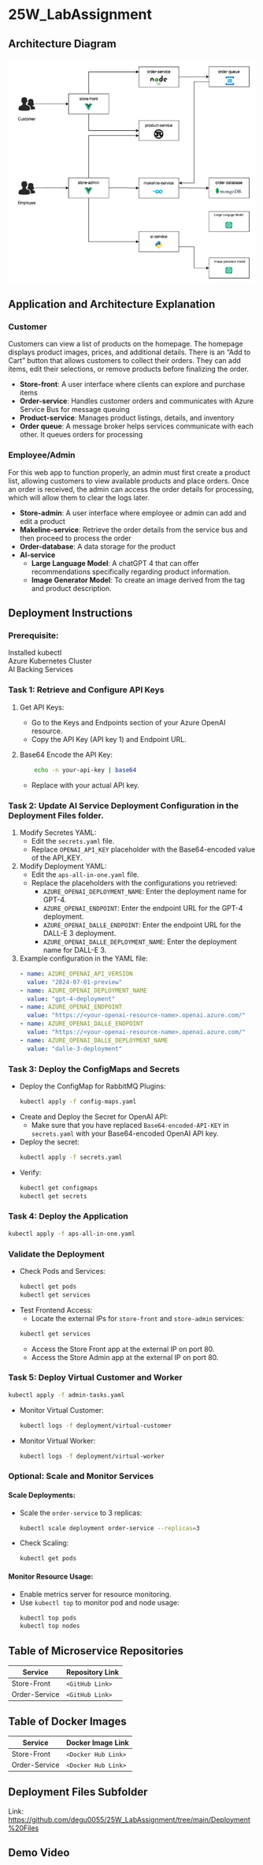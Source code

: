 <!-- 

Github:
https://github.com/degu0055/25W_LabAssignment?tab=readme-ov-file 

-->

# 25W_LabAssignment

## Architecture Diagram
<!-- Draw the updated architecture diagram using Draw.io and include it in the README. -->
![Diagram](https://github.com/degu0055/25W_LabAssignment/raw/main/images/diagram2.png)

## Application and Architecture Explanation
<!-- Briefly explain the application functionality and how the architecture works. -->

### Customer 
Customers can view a list of products on the homepage. The homepage displays product images, prices, and additional details. There is an “Add to Cart” button that allows customers to collect their orders. They can add items, edit their selections, or remove products before finalizing the order.

- **Store-front**: A user interface where clients can explore and purchase items 
- **Order-service**: Handles customer orders and communicates with Azure Service Bus for message queuing  
- **Product-service**: Manages product listings, details, and inventory 
- **Order queue**: A message broker helps services communicate with each other. It queues orders for processing  

### Employee/Admin
For this web app to function properly, an admin must first create a product list, allowing customers to view available products and place orders. Once an order is received, the admin can access the order details for processing, which will allow them to clear the logs later.

- **Store-admin**: A user interface where employee or admin can add and edit a product
- **Makeline-service**: Retrieve the order details from the service bus and then proceed to process the order
- **Order-database**: A data storage for the product  
- **AI-service**  
  - **Large Language Model**: A chatGPT 4 that can offer recommendations specifically regarding product information.
  - **Image Generator Model**: To create an image derived from the tag and product description. 


## Deployment Instructions
<!-- Step-by-step instructions to deploy the application in a Kubernetes cluster. -->
### Prerequisite:
Installed kubectl  
Azure Kubernetes Cluster  
AI Backing Services  

### Task 1: Retrieve and Configure API Keys

1. Get API Keys:
    * Go to the Keys and Endpoints section of your Azure OpenAI resource.
    * Copy the API Key (API key 1) and Endpoint URL.
2. Base64 Encode the API Key:

    ```sh
        echo -n your-api-key | base64  
    ```

    * Replace <your-api-key> with your actual API key.

### Task 2: Update AI Service Deployment Configuration in the Deployment Files folder.

1. Modify Secretes YAML:
    * Edit the `secrets.yaml` file.
    * Replace `OPENAI_API_KEY` placeholder with the Base64-encoded value of the API_KEY.
2. Modify Deployment YAML:
    * Edit the `aps-all-in-one.yaml` file.
    * Replace the placeholders with the configurations you retrieved:
        * `AZURE_OPENAI_DEPLOYMENT_NAME`: Enter the deployment name for GPT-4.
        * `AZURE_OPENAI_ENDPOINT`: Enter the endpoint URL for the GPT-4 deployment.
        * `AZURE_OPENAI_DALLE_ENDPOINT`: Enter the endpoint URL for the DALL-E 3 deployment.
        * `AZURE_OPENAI_DALLE_DEPLOYMENT_NAME`: Enter the deployment name for DALL-E 3.
3. Example configuration in the YAML file:
    ```yaml
    - name: AZURE_OPENAI_API_VERSION
      value: "2024-07-01-preview"
    - name: AZURE_OPENAI_DEPLOYMENT_NAME
      value: "gpt-4-deployment"
    - name: AZURE_OPENAI_ENDPOINT
      value: "https://<your-openai-resource-name>.openai.azure.com/"
    - name: AZURE_OPENAI_DALLE_ENDPOINT
      value: "https://<your-openai-resource-name>.openai.azure.com/"
    - name: AZURE_OPENAI_DALLE_DEPLOYMENT_NAME
      value: "dalle-3-deployment"
    ```

### Task 3: Deploy the ConfigMaps and Secrets

* Deploy the ConfigMap for RabbitMQ Plugins:
    ```sh
    kubectl apply -f config-maps.yaml  
    ```
* Create and Deploy the Secret for OpenAI API:
    * Make sure that you have replaced `Base64-encoded-API-KEY` in `secrets.yaml` with your Base64-encoded OpenAI API key.
* Deploy the secret:
    ```sh
    kubectl apply -f secrets.yaml  
    ```
* Verify:
    ```sh
    kubectl get configmaps
    kubectl get secrets  
    ```

### Task 4: Deploy the Application

```sh
kubectl apply -f aps-all-in-one.yaml
```

### Validate the Deployment

* Check Pods and Services:
    ```sh
    kubectl get pods
    kubectl get services  
    ```
* Test Frontend Access:
    * Locate the external IPs for `store-front` and `store-admin` services:
    ```sh
    kubectl get services  
    ```
    * Access the Store Front app at the external IP on port 80.
    * Access the Store Admin app at the external IP on port 80.

### Task 5: Deploy Virtual Customer and Worker

```sh
kubectl apply -f admin-tasks.yaml
```

* Monitor Virtual Customer:
    ```sh
    kubectl logs -f deployment/virtual-customer  
    ```
* Monitor Virtual Worker:
    ```sh
    kubectl logs -f deployment/virtual-worker  
    ```

### Optional: Scale and Monitor Services

#### Scale Deployments:

* Scale the `order-service` to 3 replicas:
    ```sh
    kubectl scale deployment order-service --replicas=3
    ```
* Check Scaling:
    ```sh
    kubectl get pods
    ```

#### Monitor Resource Usage:

* Enable metrics server for resource monitoring.
* Use `kubectl top` to monitor pod and node usage:
    ```sh
    kubectl top pods
    kubectl top nodes  
    

## Table of Microservice Repositories
| Service        | Repository Link |
|---------------|----------------|
| Store-Front   | `<GitHub Link>`   |
| Order-Service | `<GitHub Link>`   |

## Table of Docker Images
| Service        | Docker Image Link |
|---------------|------------------|
| Store-Front   | `<Docker Hub Link>` |
| Order-Service | `<Docker Hub Link>` |

<!--  Uncomment this if found an answer
## Issues or Limitations (Optional)
Any issues or limitations in the implementation. -->

## Deployment Files Subfolder
 <!-- Include all Kubernetes deployment YAML files in a folder named `Deployment Files`.
Ensure these files are clearly named (e.g., `store-front-deployment.yaml`, `order-service-deployment.yaml`). -->

Link: https://github.com/degu0055/25W_LabAssignment/tree/main/Deployment%20Files


## Demo Video
<!-- Record a 5-minute max demo video showcasing the following:

- The application in action after deployment to AKS cluster.
- AI-generated product descriptions and images.
- Integration with the managed order queue service.

Upload the video to YouTube and include a link to the video in your README.md file under a "Demo Video" section. -->


